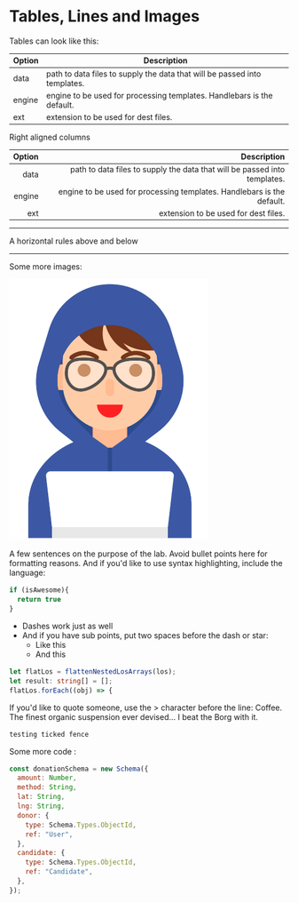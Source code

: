 # Tables, Lines and Images


Tables can look like this:

| Option | Description |
| ------ | ----------- |
| data   | path to data files to supply the data that will be passed into templates. |
| engine | engine to be used for processing templates. Handlebars is the default. |
| ext    | extension to be used for dest files. |

Right aligned columns

| Option | Description |
| ------:| -----------:|
| data   | path to data files to supply the data that will be passed into templates. |
| engine | engine to be used for processing templates. Handlebars is the default. |
| ext    | extension to be used for dest files. |

---

A horizontal rules above and below

---

Some more images:

![](img/01.png)

A few sentences on the purpose of the lab. Avoid bullet points here for formatting reasons.
And if you'd like to use syntax highlighting, include the language:

~~~javascript
if (isAwesome){
  return true
}
~~~

- Dashes work just as well
- And if you have sub points, put two spaces before the dash or star:
  - Like this
  - And this

~~~typescript
let flatLos = flattenNestedLosArrays(los);
let result: string[] = [];
flatLos.forEach((obj) => {
~~~

If you'd like to quote someone, use the > character before the line:
Coffee. The finest organic suspension ever devised... I beat the Borg with it.

```javascript
testing ticked fence
```

Some more code :

~~~javascript
const donationSchema = new Schema({
  amount: Number,
  method: String,
  lat: String,
  lng: String,
  donor: {
    type: Schema.Types.ObjectId,
    ref: "User",
  },
  candidate: {
    type: Schema.Types.ObjectId,
    ref: "Candidate",
  },
});
~~~ 


